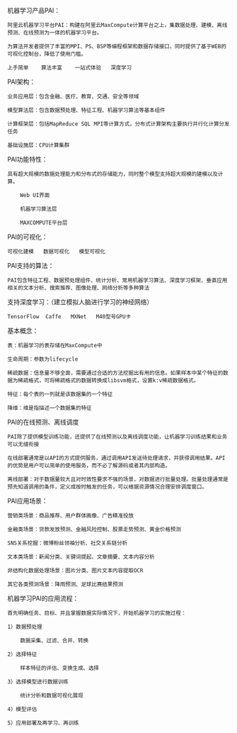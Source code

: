 
机器学习产品PAI：

	阿里云机器学习平台PAI：构建在阿里云MaxCompute计算平台之上，集数据处理、建模、离线预测、在线预测为一体的机器学习平台。
	
	为算法开发者提供了丰富的MPI、PS、BSP等编程框架和数据存储接口，同时提供了基于WEB的可视化控制台，降低了使用门槛。
	
	上手简单	算法丰富	一站式体验	深度学习

PAI架构：

	业务应用层：包含金融、医疗、教育、交通、安全等领域
	
	模型算法层：包含数据预处理、特征工程、机器学习算法等基本组件
	
	计算框架层：包括MapReduce SQL MPI等计算方式，分布式计算架构主要执行并行化计算分发任务
	
	基础设施层：CPU计算集群
	
PAI功能特性：

	具有超大规模的数据处理能力和分布式的存储能力，同时整个模型支持超大规模的建模以及计算。
	
		Web UI界面
		
		机器学习算法层
		
		MAXCOMPUTE平台层

PAI的可视化：

	可视化建模	数据可视化	模型可视化
	

PAI支持的算法：

	PAI包含特征工程、数据预处理组件、统计分析、常用机器学习算法、深度学习框架、垂直应用相关的文本分析、搜索推荐、图像处理、网络分析等多种算法
	

支持深度学习：（建立模拟人脑进行学习的神经网络）

	TensorFlow	Caffe	MXNet	M40型号GPU卡
	

基本概念：

	表：机器学习的表存储在MaxCompute中
	
	生命周期：参数为lifecycle
	
	稀疏数据：信息量不够全面，需要通过合适的方法挖掘出有用的信息。如果样本中某个特征的数据为稀疏格式，可将稀疏格式的数据转换成libsvm格式，设置k:v稀疏数据格式。
	
	特征：每个表的一列就是该数据集的一个特征
	
	降维：维是指描述一个数据集的特征

PAI的在线预测、离线调度

	PAI除了提供模型训练功能，还提供了在线预测以及离线调度功能，让机器学习训练结果和业务可以无缝衔接
	
	在线部署通常是以API的方式提供服务，通过调用API发送待处理请求，并获得调用结果。API的优势是用户可以简单的使用服务，而不必了解源码或者其内部构造。
	
	离线部署：对于数据量较大且对时效性要求不强的场景，对数据进行批量处理。批量处理通常是预先知道调用的条件，定义成按时触发的任务，可以根据资源情况合理安排调度窗口。
	

PAI应用场景：

	营销类场景：商品推荐、用户群体画像、广告精准投放
	
	金融类场景：贷款发放预测、金融风险控制、股票走势预测、黄金价格预测
	
	SNS关系挖掘：微博粉丝领袖分析、社交关系链分析
	
	文本类场景：新闻分类、关键词提起、文章摘要、文本内容分析
	
	非结构化数据处理场景：图片分类、图片文本内容提取OCR
	
	其它各类预测场景：降雨预测、足球比赛结果预测
	
	
	
机器学习PAI的应用流程：

	首先明确任务、目标、并且掌握数据实际情况下，开始机器学习的实施过程：
	
	1）数据预处理
	
		数据采集、过滤、合并、转换
		
	2）选择特征
	
		样本特征的评估、变换生成、选择
		
	3）选择模型进行数据训练
	
		统计分析和数据可视化展现
		
	4）模型评估
	
	5）应用部署及再学习、再训练
	

